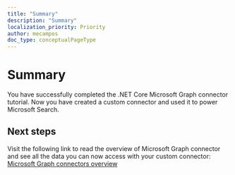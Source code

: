 ```yaml
---
title: "Summary"
description: "Summary"
localization_priority: Priority
author: mecampos
doc_type: conceptualPageType
---
```


# Summary

You have successfully completed the .NET Core Microsoft Graph connector tutorial. Now you have created a custom connector and used it to power Microsoft Search.

## Next steps
Visit the following link to read the overview of Microsoft Graph connector and see all the data you can now access with your custom connector: [Microsoft Graph connectors overview](connecting-external-content-connectors-overview.md)